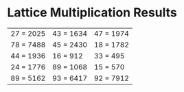 # Lattice Multiplication Results

|   |   |   |
|---|---|---|
| 27 = 2025 | 43 = 1634 | 47 = 1974 |
| 78 = 7488 | 45 = 2430 | 18 = 1782 |
| 44 = 1936 | 16 = 912 | 33 = 495 |
| 24 = 1776 | 89 = 1068 | 15 = 570 |
| 89 = 5162 | 93 = 6417 | 92 = 7912 |
